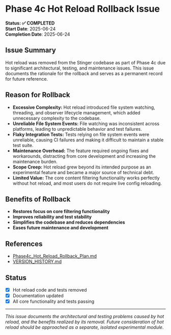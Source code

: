 # Phase 4c Hot Reload Rollback Issue

**Status: ✅ COMPLETED**  
**Start Date**: 2025-06-24  
**Completion Date**: 2025-06-24  

## Issue Summary
Hot reload was removed from the Stinger codebase as part of Phase 4c due to significant architectural, testing, and maintenance issues. This issue documents the rationale for the rollback and serves as a permanent record for future reference.

## Reason for Rollback
- **Excessive Complexity:** Hot reload introduced file system watching, threading, and observer lifecycle management, which added unnecessary complexity to the codebase.
- **Unreliable File System Events:** File watching was inconsistent across platforms, leading to unpredictable behavior and test failures.
- **Flaky Integration Tests:** Tests relying on file system events were unreliable, causing CI failures and making it difficult to maintain a stable test suite.
- **Maintenance Overhead:** The feature required ongoing fixes and workarounds, distracting from core development and increasing the maintenance burden.
- **Scope Creep:** Hot reload grew beyond its intended purpose as an experimental feature and became a major source of technical debt.
- **Limited Value:** The core content filtering functionality works perfectly without hot reload, and most users do not require live config reloading.

## Benefits of Rollback
- **Restores focus on core filtering functionality**
- **Improves reliability and test stability**
- **Simplifies the codebase and reduces dependencies**
- **Eases future maintenance and development**

## References
- [Phase4c_Hot_Reload_Rollback_Plan.md](Phase4c_Hot_Reload_Rollback_Plan.md)
- [VERSION_HISTORY.md](../VERSION_HISTORY.md)

## Status
- [x] Hot reload code and tests removed
- [x] Documentation updated
- [x] All core functionality and tests passing

---

*This issue documents the architectural and testing problems caused by hot reload, and the benefits realized by its removal. Future consideration of hot reload should be approached as a separate, isolated experimental module.* 